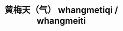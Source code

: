 ---
layout: post
title: 黄梅天（气） whangmetiqi / whangmeiti #上海话拼音。注意书上拼音之间的空格，没有空格的千万不要空格，该空的地方一定要空格。注意每个气口前是否存在单引号（'），如果有单引号一定要在英文状态下输入。
tags:
pinyin: 
  - whangmetiqi / whangmeiti #上海话拼音。无需标注阴平，无需因变调留空格。 
  - huangmeitian / huangmeiqi #汉语拼音。无需标注普通话四声。
keyword: 
---